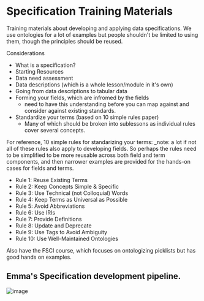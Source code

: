 # Specification Training Materials

Training materials about developing and applying data specifications. We use ontologies for a lot of examples but people shouldn't be limited to using them, though the principles should be reused. 

Considerations
- What is a specification?
- Starting Resources
- Data need assessment
- Data descriptions (which is a whole lesson/module in it's own)
- Going from data descriptions to tabular data
- Forming your fields, which are infromed by the fields
  - need to have this understanding before you can map against and consider against existing standards. 
- Standardize your terms (based on 10 simple rules paper)
  - Many of which should be broken into sublessons as individual rules cover several concepts.

For reference, 10 simple rules for standarizing your terms:
_note: a lot if not all of these rules also apply to developing fields. So perhaps the rules need to be simplified to be more reusable across both field and term components, and then narrower examples are provided for the hands-on cases for fields and terms.

- Rule 1: Reuse Existing Terms
- Rule 2: Keep Concepts Simple & Specific
- Rule 3: Use Technical (not Colloquial) Words
- Rule 4: Keep Terms as Universal as Possible
- Rule 5: Avoid Abbreviations
- Rule 6: Use IRIs
- Rule 7: Provide Definitions
- Rule 8: Update and Deprecate
- Rule 9: Use Tags to Avoid Ambiguity
- Rule 10: Use Well-Maintained Ontologies

Also have the FSCI course, which focuses on ontologizing picklists but has good hands on examples.

## Emma's Specification development pipeline. 

![image](https://github.com/cidgoh/specification-training/assets/48695054/ccc3573e-eb38-480d-9e15-3ef5a537fff6)
